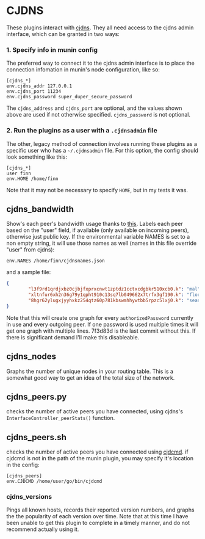 # CJDNS
These plugins interact with [cjdns](https://github.com/cjdelisle/cjdns). They
all need access to the cjdns admin interface, which can be granted in two ways:

### 1. Specify info in munin config
The preferred way to connect it to the cjdns admin interface is to place the
connection infomation in munin's node configuration, like so:

```
[cjdns_*]
env.cjdns_addr 127.0.0.1
env.cjdns_port 11234
env.cjdns_password super_duper_secure_password
```

The `cjdns_address` and `cjdns_port` are optional, and the values shown above
are used if not otherwise specified. `cjdns_password` is not optional.

### 2. Run the plugins as a user with a `.cjdnsadmin` file

The other, legacy method of connection involves running these plugins as a
specific user who has a `~/.cjdnsadmin` file. For this option, the config should
look something like this:

```
[cjdns_*]
user finn
env.HOME /home/finn
```

Note that it may not be necessary to specify `HOME`, but in my tests it was.

## cjdns_bandwidth
Show's each peer's bandwidth usage thanks to [this](https://github.com/cjdelisle/cjdns/pull/284).
Labels each peer based on the "user" field, if available (only available on
incoming peers), otherwise just public key. If the environmental variable NAMES is
set to a non empty string, it will use those names as well (names in this file
override "user" from cjdns):

```
env.NAMES /home/finn/cjdnsnames.json
```

and a sample file:

```json
{
        "l3f9rd1qrdjxbz0cjbjfxprxcnwt1zptdz1cctxcdgbkr510xcb0.k": "mal",
        "xltnfur6xh2n36g79y1qpht910c13sq7lb049662x7trfx3gf190.k": "florida",
        "8hgr62ylugxjyyhxkz254qtz60p781kbswmhhywtbb5rpzc5lxj0.k": "seanode"
}
```

Note that this will create one graph for every `authorizedPassword` currently in
use and every outgoing peer. If one password is used multiple times it will get
one graph with multiple lines. 7f3d83d is the last commit without this. If there
is significant demand I'll make this disableable.

## cjdns_nodes
Graphs the number of unique nodes in your routing table. This is a somewhat good
way to get an idea of the total size of the network.

## cjdns_peers.py
checks the number of active peers you have connected, using cjdns's
`InterfaceController_peerStats()` function.

## cjdns_peers.sh
checks the number of active peers you have connected using [cjdcmd](https://github.com/inhies/cjdcmd).
if cjdcmd is not in the path of the munin plugin, you may specify it's location
in the config:

```
[cjdns_peers]
env.CJDCMD /home/user/go/bin/cjdcmd
```

### cjdns_versions
Pings all known hosts, records their reported version numbers, and graphs the
the popularity of each version over time. Note that at this time I have been
unable to get this plugin to complete in a timely manner, and do not recommend
actually using it.
